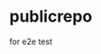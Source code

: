 # publicrepo
for e2e test







































































































































































































































































































































































































































































































































































































































































































































































































































































